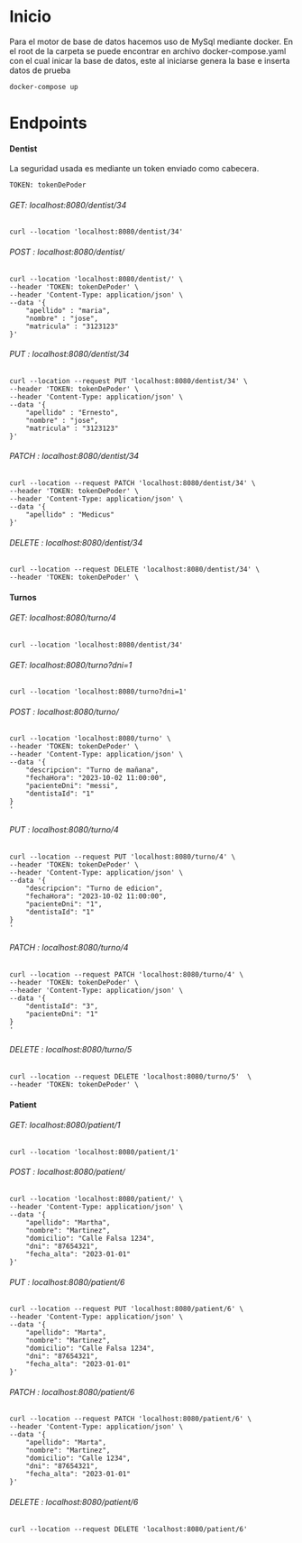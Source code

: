 # Inicio

Para el motor de base de datos hacemos uso de MySql mediante docker.
En el root de la carpeta se puede encontrar en archivo docker-compose.yaml con el cual inicar la base de datos, este al iniciarse genera la base e inserta datos de prueba
```sh
docker-compose up
```

# Endpoints

#### Dentist

La seguridad usada es mediante un token enviado como cabecera.
```
TOKEN: tokenDePoder
```

###### GET: localhost:8080/dentist/34
```
curl --location 'localhost:8080/dentist/34' 
```

###### POST : localhost:8080/dentist/
```
curl --location 'localhost:8080/dentist/' \
--header 'TOKEN: tokenDePoder' \
--header 'Content-Type: application/json' \
--data '{
	"apellido" : "maria",
	"nombre" : "jose",
	"matricula" : "3123123"
}'
```
###### PUT : localhost:8080/dentist/34
```
curl --location --request PUT 'localhost:8080/dentist/34' \
--header 'TOKEN: tokenDePoder' \
--header 'Content-Type: application/json' \
--data '{
	"apellido" : "Ernesto",
	"nombre" : "jose",
	"matricula" : "3123123"
}'
```
###### PATCH : localhost:8080/dentist/34
```
curl --location --request PATCH 'localhost:8080/dentist/34' \
--header 'TOKEN: tokenDePoder' \
--header 'Content-Type: application/json' \
--data '{
	"apellido" : "Medicus"
}'
```
###### DELETE : localhost:8080/dentist/34
```
curl --location --request DELETE 'localhost:8080/dentist/34' \
--header 'TOKEN: tokenDePoder' \
```

#### Turnos

###### GET: localhost:8080/turno/4
```
curl --location 'localhost:8080/dentist/34' 
```

###### GET: localhost:8080/turno?dni=1
```
curl --location 'localhost:8080/turno?dni=1' 
```

###### POST : localhost:8080/turno/
```
curl --location 'localhost:8080/turno' \
--header 'TOKEN: tokenDePoder' \
--header 'Content-Type: application/json' \
--data '{
    "descripcion": "Turno de mañana",
    "fechaHora": "2023-10-02 11:00:00",
    "pacienteDni": "messi",
    "dentistaId": "1"
}
'
```

###### PUT : localhost:8080/turno/4
```
curl --location --request PUT 'localhost:8080/turno/4' \
--header 'TOKEN: tokenDePoder' \
--header 'Content-Type: application/json' \
--data '{
    "descripcion": "Turno de edicion",
    "fechaHora": "2023-10-02 11:00:00",
    "pacienteDni": "1",
    "dentistaId": "1"
}
'
```

###### PATCH : localhost:8080/turno/4
```
curl --location --request PATCH 'localhost:8080/turno/4' \
--header 'TOKEN: tokenDePoder' \
--header 'Content-Type: application/json' \
--data '{
    "dentistaId": "3",
    "pacienteDni": "1"
}
'
```
###### DELETE : localhost:8080/turno/5
```
curl --location --request DELETE 'localhost:8080/turno/5'  \
--header 'TOKEN: tokenDePoder' \
```

#### Patient

###### GET: localhost:8080/patient/1
```
curl --location 'localhost:8080/patient/1'
```

###### POST : localhost:8080/patient/
```
curl --location 'localhost:8080/patient/' \
--header 'Content-Type: application/json' \
--data '{
    "apellido": "Martha",
    "nombre": "Martinez",
    "domicilio": "Calle Falsa 1234",
    "dni": "87654321",
    "fecha_alta": "2023-01-01"
}'
```
###### PUT : localhost:8080/patient/6
```
curl --location --request PUT 'localhost:8080/patient/6' \
--header 'Content-Type: application/json' \
--data '{
    "apellido": "Marta",
    "nombre": "Martinez",
    "domicilio": "Calle Falsa 1234",
    "dni": "87654321",
    "fecha_alta": "2023-01-01"
}'
```
###### PATCH : localhost:8080/patient/6
```
curl --location --request PATCH 'localhost:8080/patient/6' \
--header 'Content-Type: application/json' \
--data '{
    "apellido": "Marta",
    "nombre": "Martinez",
    "domicilio": "Calle 1234",
    "dni": "87654321",
    "fecha_alta": "2023-01-01"
}'
```
###### DELETE : localhost:8080/patient/6
```
curl --location --request DELETE 'localhost:8080/patient/6'
```

